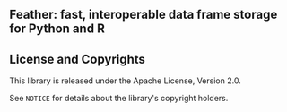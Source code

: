 ## Feather: fast, interoperable data frame storage for Python and R

## License and Copyrights

This library is released under the Apache License, Version 2.0.

See `NOTICE` for details about the library's copyright holders.
